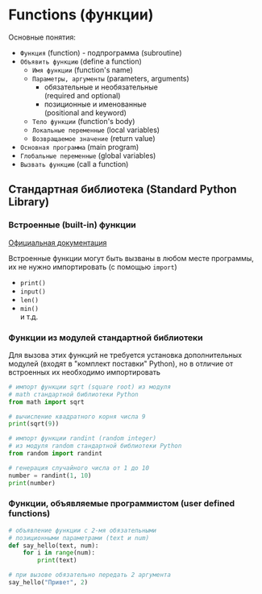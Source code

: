 # Functions (функции)
Основные понятия:
* `Функция` (function) - подпрограмма (subroutine)
* `Объявить функцию` (define a function)
    * `Имя функции` (function's name)
    * `Параметры, аргументы` (parameters, arguments)
        * обязательные и необязательные  
        (required and optional)
        * позиционные и именованные  
        (positional and keyword)
    * `Тело функции` (function's body)
    * `Локальные переменные` (local variables)
    * `Возвращаемое значение` (return value)
* `Основная программа` (main program)
* `Глобальные переменные` (global variables)
* `Вызвать функцию` (call a function)

## Стандартная библиотека (Standard Python Library)
### Встроенные (built-in) функции
[Официальная документация](https://docs.python.org/3/library/functions.html)

Встроенные функции могут быть вызваны в любом месте программы, их не нужно импортировать (с помощью `import`)
* `print()`
* `input()`
* `len()`
* `min()`  
и т.д.
### Функции из модулей стандартной библиотеки
Для вызова этих функций не требуется установка дополнительных модулей (входят в "комплект поставки" Python), но в отличие от встроенных их необходимо импортировать
```python
# импорт функции sqrt (square root) из модуля 
# math стандартной библиотеки Python
from math import sqrt

# вычисление квадратного корня числа 9
print(sqrt(9))
```
```python
# импорт функции randint (random integer) 
# из модуля random стандартной библиотеки Python
from random import randint

# генерация случайного числа от 1 до 10
number = randint(1, 10)
print(number)
```
### Функции, объявляемые программистом (user defined functions)

```python
# объявление функции с 2-мя обязательными 
# позиционными параметрами (text и num)
def say_hello(text, num):
    for i in range(num):
        print(text)

# при вызове обязательно передать 2 аргумента
say_hello("Привет", 2)
```